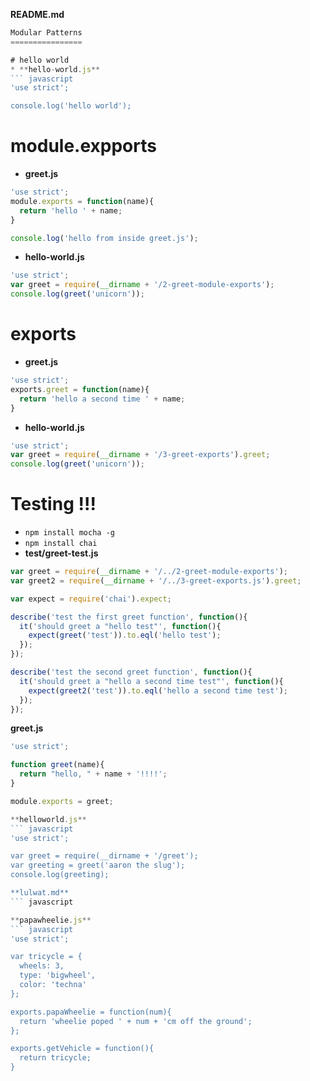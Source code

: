 **README.md**
``` javascript
Modular Patterns
================

# hello world
* **hello-world.js**
``` javascript
'use strict';

console.log('hello world');
```

# module.expports
* **greet.js**
``` javascript
'use strict';
module.exports = function(name){
  return 'hello ' + name;
}

console.log('hello from inside greet.js');
```
* **hello-world.js**
``` javascript
'use strict';
var greet = require(__dirname + '/2-greet-module-exports');
console.log(greet('unicorn'));
```

# exports
* **greet.js**
``` javascript
'use strict';
exports.greet = function(name){
  return 'hello a second time ' + name;
}
```
* **hello-world.js**
``` javascript
'use strict';
var greet = require(__dirname + '/3-greet-exports').greet;
console.log(greet('unicorn'));
```

# Testing !!!
* `npm install mocha -g`
* `npm install chai`
* **test/greet-test.js**
``` javascript
var greet = require(__dirname + '/../2-greet-module-exports');
var greet2 = require(__dirname + '/../3-greet-exports.js').greet;

var expect = require('chai').expect;

describe('test the first greet function', function(){
  it('should greet a "hello test"', function(){
    expect(greet('test')).to.eql('hello test');
  });
});

describe('test the second greet function', function(){
  it('should greet a "hello a second time test"', function(){
    expect(greet2('test')).to.eql('hello a second time test');
  });
});
```

**greet.js**
``` javascript
'use strict';

function greet(name){
  return "hello, " + name + '!!!!';
}

module.exports = greet;

**helloworld.js**
``` javascript
'use strict';

var greet = require(__dirname + '/greet');
var greeting = greet('aaron the slug');
console.log(greeting);

**lulwat.md**
``` javascript

**papawheelie.js**
``` javascript
'use strict';

var tricycle = {
  wheels: 3,
  type: 'bigwheel',
  color: 'techna'
};

exports.papaWheelie = function(num){
  return 'wheelie poped ' + num + 'cm off the ground';
};

exports.getVehicle = function(){
  return tricycle;
}


